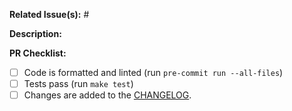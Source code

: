 **Related Issue(s):** #


**Description:**


**PR Checklist:**

- [ ] Code is formatted and linted (run `pre-commit run --all-files`)
- [ ] Tests pass (run `make test`)
- [ ] Changes are added to the [CHANGELOG](https://github.com/stac-utils/pystac/blob/master/CHANGES.md).